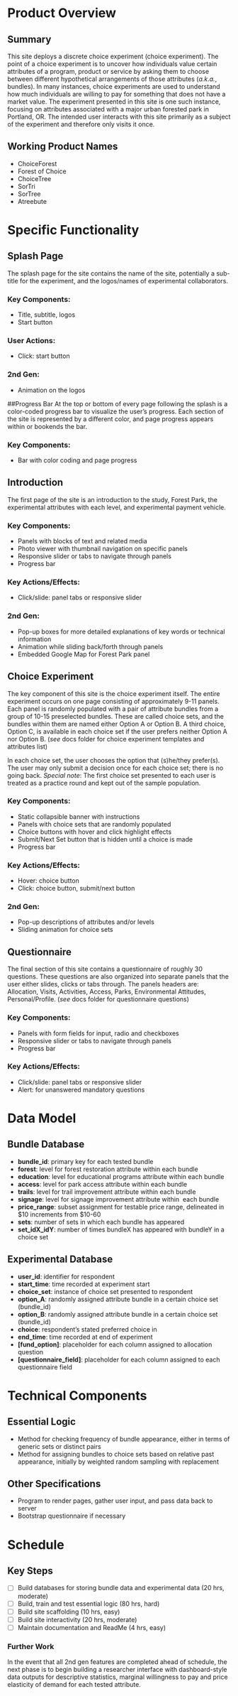 # Product Overview
## Summary
This site deploys a discrete choice experiment (choice experiment). The point of a choice experiment is to uncover how individuals value certain attributes of a program, product or service by asking them to choose between different hypothetical arrangements of those attributes (_a.k.a._, bundles). In many instances, choice experiments are used to understand how much individuals are willing to pay for something that does not have a market value. The experiment presented in this site is one such instance, focusing on attributes associated with a major urban forested park in Portland, OR. The intended user interacts with this site primarily as a subject of the experiment and therefore only visits it once.

## Working Product Names
* ChoiceForest
* Forest of Choice 
* ChoiceTree 
* SorTri 
* SorTree 
* Atreebute

# Specific Functionality

## Splash Page 
The splash page for the site contains the name of the site, potentially a sub-title for the experiment, and the logos/names of experimental collaborators.

### Key Components:
* Title, subtitle, logos
* Start button 

### User Actions:
* Click: start button

### 2nd Gen:
* Animation on the logos 

##Progress Bar
At the top or bottom of every page following the splash is a color-coded progress bar to visualize the user’s progress. Each section of the site is represented by a different color, and page progress appears within or bookends the bar.

### Key Components:
* Bar with color coding and page progress 

## Introduction 
The first page of the site is an introduction to the study, Forest Park, the experimental attributes with each level, and experimental payment vehicle.

### Key Components:
* Panels with blocks of text and related media 
* Photo viewer with thumbnail navigation on specific panels 
* Responsive slider or tabs to navigate through panels 
* Progress bar

### Key Actions/Effects:
* Click/slide: panel tabs or responsive slider

### 2nd Gen:
* Pop-up boxes for more detailed explanations of key words or technical information 
* Animation while sliding back/forth through panels 
* Embedded Google Map for Forest Park panel 

## Choice Experiment
The key component of this site is the choice experiment itself. The entire experiment occurs on one page consisting of approximately 9-11 panels. Each panel is randomly populated with a pair of attribute bundles from a group of 10-15 preselected bundles. These are called choice sets, and the bundles within them are named either Option A or Option B. A third choice, Option C, is available in each choice set if the user prefers neither Option A nor Option B. (_see_ docs folder for choice experiment templates and attributes list)

In each choice set, the user chooses the option that (s)he/they prefer(s). The user may only submit a decision once for each choice set; there is no going back. _Special note_: The first choice set presented to each user is treated as a practice round and kept out of the sample population.

### Key Components:
* Static collapsible banner with instructions 
* Panels with choice sets that are randomly populated 
* Choice buttons with hover and click highlight effects 
* Submit/Next Set button that is hidden until a choice is made 
* Progress bar

### Key Actions/Effects:
* Hover: choice button
* Click: choice button, submit/next button

### 2nd Gen:
* Pop-up descriptions of attributes and/or levels 
* Sliding animation for choice sets 

## Questionnaire
The final section of this site contains a questionnaire of roughly 30 questions. These questions are also organized into separate panels that the user either slides, clicks or tabs through. The panels headers are: Allocation, Visits, Activities, Access, Parks, Environmental Attitudes, Personal/Profile. (_see_ docs folder for questionnaire questions)

### Key Components:
* Panels with form fields for input, radio and checkboxes 
* Responsive slider or tabs to navigate through panels  
* Progress bar

### Key Actions/Effects:
* Click/slide: panel tabs or responsive slider
* Alert: for unanswered mandatory questions

# Data Model
## Bundle Database
* __bundle_id__: primary key for each tested bundle
* __forest__: level for forest restoration attribute within each bundle
* __education__: level for educational programs attribute within each bundle
* __access__: level for park access attribute within each bundle
* __trails__: level for trail improvement attribute within each bundle
* __signage__: level for signage improvement attribute within  each bundle
* __price_range__: subset assignment for testable price range, delineated in $10 increments from $10-60 
* __sets__: number of sets in which each bundle has appeared
* __set_idX_idY__: number of times bundleX has appeared with bundleY in a choice set

## Experimental Database
* __user_id__: identifier for respondent
* __start_time__: time recorded at experiment start
* __choice_set__: instance of choice set presented to respondent
* __option_A__: randomly assigned attribute bundle in a certain choice set (bundle_id)
* __option_B__: randomly assigned attribute bundle in a certain choice set (bundle_id)
* __choice__: respondent’s stated preferred choice in
* __end_time__: time recorded at end of experiment
* __[fund_option]__: placeholder for each column assigned to allocation question
* __[questionnaire_field]__: placeholder for each column assigned to each questionnaire field

# Technical Components
## Essential Logic
* Method for checking frequency of bundle appearance, either in terms of generic sets or distinct pairs
* Method for assigning bundles to choice sets based on relative past appearance, initially by weighted random sampling with replacement

## Other Specifications
* Program to render pages, gather user input, and pass data back to server
* Bootstrap questionnaire if necessary

# Schedule
## Key Steps
- [ ] Build databases for storing bundle data and experimental data (20 hrs, moderate)
- [ ] Build, train and test essential logic (80 hrs, hard)
- [ ] Build site scaffolding (10 hrs, easy)
- [ ] Build site interactivity (20 hrs, moderate)
- [ ] Maintain documentation and ReadMe (4 hrs, easy)

### Further Work
In the event that all 2nd gen features are completed ahead of schedule, the next phase is to begin building a researcher interface with dashboard-style data outputs for descriptive statistics, marginal willingness to pay and price elasticity of demand for each tested attribute.

